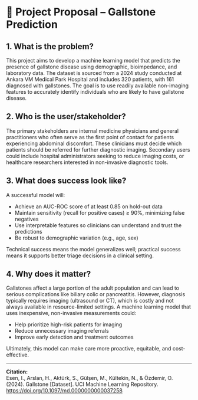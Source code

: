 
# 🧠 Project Proposal – Gallstone Prediction

## 1. What is the problem?

This project aims to develop a machine learning model that predicts the presence of gallstone disease using demographic, bioimpedance, and laboratory data. The dataset is sourced from a 2024 study conducted at Ankara VM Medical Park Hospital and includes 320 patients, with 161 diagnosed with gallstones. The goal is to use readily available non-imaging features to accurately identify individuals who are likely to have gallstone disease.

## 2. Who is the user/stakeholder?

The primary stakeholders are internal medicine physicians and general practitioners who often serve as the first point of contact for patients experiencing abdominal discomfort. These clinicians must decide which patients should be referred for further diagnostic imaging. Secondary users could include hospital administrators seeking to reduce imaging costs, or healthcare researchers interested in non-invasive diagnostic tools.

## 3. What does success look like?

A successful model will:
- Achieve an AUC-ROC score of at least 0.85 on hold-out data
- Maintain sensitivity (recall for positive cases) ≥ 90%, minimizing false negatives
- Use interpretable features so clinicians can understand and trust the predictions
- Be robust to demographic variation (e.g., age, sex)

Technical success means the model generalizes well; practical success means it supports better triage decisions in a clinical setting.

## 4. Why does it matter?

Gallstones affect a large portion of the adult population and can lead to serious complications like biliary colic or pancreatitis. However, diagnosis typically requires imaging (ultrasound or CT), which is costly and not always available in resource-limited settings. A machine learning model that uses inexpensive, non-invasive measurements could:
- Help prioritize high-risk patients for imaging
- Reduce unnecessary imaging referrals
- Improve early detection and treatment outcomes

Ultimately, this model can make care more proactive, equitable, and cost-effective.

---

**Citation:**  
Esen, I., Arslan, H., Aktürk, S., Gülşen, M., Kültekin, N., & Özdemir, O. (2024). Gallstone [Dataset]. UCI Machine Learning Repository. https://doi.org/10.1097/md.0000000000037258
